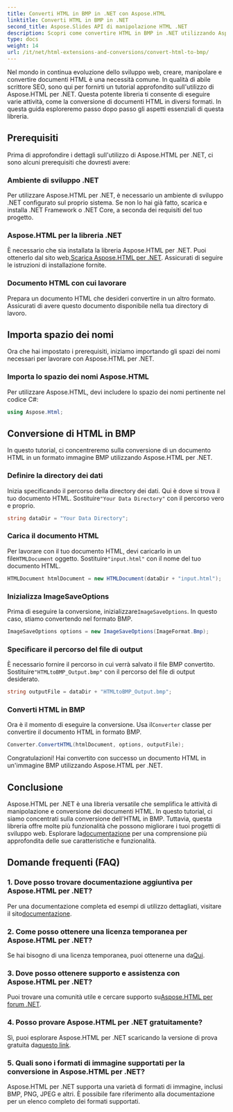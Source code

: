 ```yaml
---
title: Converti HTML in BMP in .NET con Aspose.HTML
linktitle: Converti HTML in BMP in .NET
second_title: Aspose.Slides API di manipolazione HTML .NET
description: Scopri come convertire HTML in BMP in .NET utilizzando Aspose.HTML per .NET. Guida completa per gli sviluppatori web per sfruttare Aspose.HTML per .NET.
type: docs
weight: 14
url: /it/net/html-extensions-and-conversions/convert-html-to-bmp/
---
```

Nel mondo in continua evoluzione dello sviluppo web, creare, manipolare e convertire documenti HTML è una necessità comune. In qualità di abile scrittore SEO, sono qui per fornirti un tutorial approfondito sull'utilizzo di Aspose.HTML per .NET. Questa potente libreria ti consente di eseguire varie attività, come la conversione di documenti HTML in diversi formati. In questa guida esploreremo passo dopo passo gli aspetti essenziali di questa libreria.

## Prerequisiti

Prima di approfondire i dettagli sull'utilizzo di Aspose.HTML per .NET, ci sono alcuni prerequisiti che dovresti avere:

### Ambiente di sviluppo .NET

Per utilizzare Aspose.HTML per .NET, è necessario un ambiente di sviluppo .NET configurato sul proprio sistema. Se non lo hai già fatto, scarica e installa .NET Framework o .NET Core, a seconda dei requisiti del tuo progetto.

### Aspose.HTML per la libreria .NET

 È necessario che sia installata la libreria Aspose.HTML per .NET. Puoi ottenerlo dal sito web,[Scarica Aspose.HTML per .NET](https://releases.aspose.com/html/net/). Assicurati di seguire le istruzioni di installazione fornite.

### Documento HTML con cui lavorare

Prepara un documento HTML che desideri convertire in un altro formato. Assicurati di avere questo documento disponibile nella tua directory di lavoro.

## Importa spazio dei nomi

Ora che hai impostato i prerequisiti, iniziamo importando gli spazi dei nomi necessari per lavorare con Aspose.HTML per .NET.

### Importa lo spazio dei nomi Aspose.HTML

Per utilizzare Aspose.HTML, devi includere lo spazio dei nomi pertinente nel codice C#:

```csharp
using Aspose.Html;
```

## Conversione di HTML in BMP

In questo tutorial, ci concentreremo sulla conversione di un documento HTML in un formato immagine BMP utilizzando Aspose.HTML per .NET.

### Definire la directory dei dati

Inizia specificando il percorso della directory dei dati. Qui è dove si trova il tuo documento HTML. Sostituire`"Your Data Directory"` con il percorso vero e proprio.

```csharp
string dataDir = "Your Data Directory";
```

### Carica il documento HTML

 Per lavorare con il tuo documento HTML, devi caricarlo in un file`HTMLDocument` oggetto. Sostituire`"input.html"` con il nome del tuo documento HTML.

```csharp
HTMLDocument htmlDocument = new HTMLDocument(dataDir + "input.html");
```

### Inizializza ImageSaveOptions

 Prima di eseguire la conversione, inizializzare`ImageSaveOptions`. In questo caso, stiamo convertendo nel formato BMP.

```csharp
ImageSaveOptions options = new ImageSaveOptions(ImageFormat.Bmp);
```

### Specificare il percorso del file di output

 È necessario fornire il percorso in cui verrà salvato il file BMP convertito. Sostituire`"HTMLtoBMP_Output.bmp"` con il percorso del file di output desiderato.

```csharp
string outputFile = dataDir + "HTMLtoBMP_Output.bmp";
```

### Converti HTML in BMP

 Ora è il momento di eseguire la conversione. Usa il`Converter` classe per convertire il documento HTML in formato BMP.

```csharp
Converter.ConvertHTML(htmlDocument, options, outputFile);
```

Congratulazioni! Hai convertito con successo un documento HTML in un'immagine BMP utilizzando Aspose.HTML per .NET.

## Conclusione

Aspose.HTML per .NET è una libreria versatile che semplifica le attività di manipolazione e conversione dei documenti HTML. In questo tutorial, ci siamo concentrati sulla conversione dell'HTML in BMP. Tuttavia, questa libreria offre molte più funzionalità che possono migliorare i tuoi progetti di sviluppo web. Esplorare la[documentazione](https://reference.aspose.com/html/net/) per una comprensione più approfondita delle sue caratteristiche e funzionalità.

## Domande frequenti (FAQ)

### 1. Dove posso trovare documentazione aggiuntiva per Aspose.HTML per .NET?

 Per una documentazione completa ed esempi di utilizzo dettagliati, visitare il sito[documentazione](https://reference.aspose.com/html/net/).

### 2. Come posso ottenere una licenza temporanea per Aspose.HTML per .NET?

 Se hai bisogno di una licenza temporanea, puoi ottenerne una da[Qui](https://purchase.aspose.com/temporary-license/).

### 3. Dove posso ottenere supporto e assistenza con Aspose.HTML per .NET?

 Puoi trovare una comunità utile e cercare supporto su[Aspose.HTML per forum .NET](https://forum.aspose.com/).

### 4. Posso provare Aspose.HTML per .NET gratuitamente?

 Sì, puoi esplorare Aspose.HTML per .NET scaricando la versione di prova gratuita da[questo link](https://releases.aspose.com/).

### 5. Quali sono i formati di immagine supportati per la conversione in Aspose.HTML per .NET?

Aspose.HTML per .NET supporta una varietà di formati di immagine, inclusi BMP, PNG, JPEG e altri. È possibile fare riferimento alla documentazione per un elenco completo dei formati supportati.
